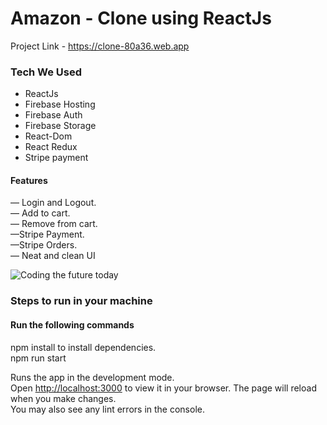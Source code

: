 
# Amazon - Clone using ReactJs

Project Link - https://clone-80a36.web.app
### Tech We Used
* ReactJs
* Firebase Hosting
* Firebase Auth
* Firebase Storage
* React-Dom
* React Redux
* Stripe payment


#### Features
&mdash; Login and Logout.\
&mdash; Add to cart.\
&mdash; Remove from cart.\
&mdash;Stripe  Payment.\
&mdash;Stripe  Orders.\
&mdash; Neat and clean UI


![Coding the future today](https://images.unsplash.com/photo-1517694712202-14dd9538aa97?ixlib=rb-4.0.3&ixid=MnwxMjA3fDB8MHxzZWFyY2h8M3x8Y29tcHV0ZXIlMjBjb2RpbmclMjBwcm9ncmFtbWVyfGVufDB8fDB8fA%3D%3D&auto=format&fit=crop&w=600&q=60)


### Steps to run in your machine

#### Run the following commands
npm install to install dependencies.\
npm run start

Runs the app in the development mode.\
Open [http://localhost:3000](http://localhost:3000) to view it in your browser.
The page will reload when you make changes.\
You may also see any lint errors in the console.




